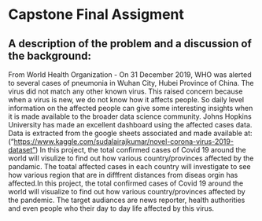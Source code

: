# Capstone Final Assigment
 
## A description of the problem and a discussion of the background:
From World Health Organization - On 31 December 2019, WHO was alerted to several cases of pneumonia in Wuhan City, Hubei Province of China. The virus did not match any other known virus. This raised concern because when a virus is new, we do not know how it affects people.
So daily level information on the affected people can give some interesting insights when it is made available to the broader data science community.
Johns Hopkins University has made an excellent dashboard using the affected cases data. Data is extracted from the google sheets associated and made available at:
(“https://www.kaggle.com/sudalairajkumar/novel-corona-virus-2019-dataset”)
In this project, the total confirmed cases of Covid 19 around the world will visulize to find out how various country/provinces affected by the pandamic. The toatal affected cases in each country will investigate to see how various region that are in difffrent distances from diseas orgin has affected.In this project, the total confirmed cases of Covid 19 around the world will visualize to find out how various country/provinces affected by the pandemic. The target audiances are  news reporter, health authorities and even people who their day to day life affected by this virus.




